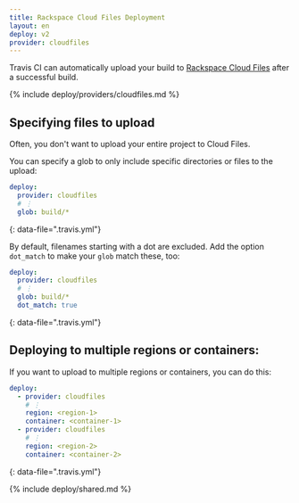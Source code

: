 ```yaml
---
title: Rackspace Cloud Files Deployment
layout: en
deploy: v2
provider: cloudfiles
---
```


Travis CI can automatically upload your build to [Rackspace Cloud Files](https://www.rackspace.com/cloud/files/) after a successful build.

{% include deploy/providers/cloudfiles.md %}

## Specifying files to upload

Often, you don't want to upload your entire project to Cloud Files.

You can specify a glob to only include specific directories or files to the upload:

```yaml
deploy:
  provider: cloudfiles
  # ⋮
  glob: build/*
```
{: data-file=".travis.yml"}

By default, filenames starting with a dot are excluded. Add the option
`dot_match` to make your `glob` match these, too:

```yaml
deploy:
  provider: cloudfiles
  # ⋮
  glob: build/*
  dot_match: true
```
{: data-file=".travis.yml"}

## Deploying to multiple regions or containers:

If you want to upload to multiple regions or containers, you can do this:

```yaml
deploy:
  - provider: cloudfiles
    # ⋮
    region: <region-1>
    container: <container-1>
  - provider: cloudfiles
    # ⋮
    region: <region-2>
    container: <container-2>
```
{: data-file=".travis.yml"}

{% include deploy/shared.md %}

